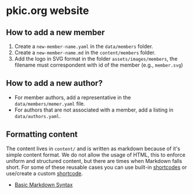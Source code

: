 # pkic.org website

## How to add a new member

1. Create a `new-member-name.yaml` in the `data/members` folder.
2. Create a `new-member-name.md` in the `content/members` folder.
3. Add the logo in SVG format in the folder `assets/images/members`, the filename must correspondent with id of the member (e.g., `member.svg`)

## How to add a new author?
- For member authors, add a representative in the `data/members/memer.yaml` file.
- For authors that are not associated with a member, add a listing in `data/authors.yaml`.

## Formatting content
The content lives in `content/` and is written as markdown because of it's simple content format. We do not allow the usage of HTML, this to enforce uniform and structured content, but there are times when Markdown falls short. For some of these reusable cases you can use built-in [shortcodes](https://gohugo.io/content-management/shortcodes/) or use/create a custom [shortcode](https://gohugo.io/templates/shortcode-templates/).

- [Basic Markdown Syntax](https://www.markdownguide.org/basic-syntax/)
